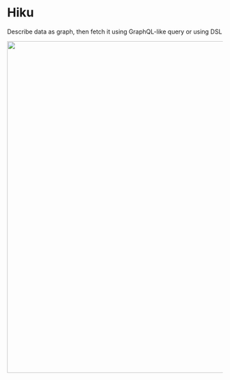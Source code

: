 # Hiku
Describe data as graph, then fetch it using GraphQL-like query or using DSL

<img src="../gh-pages/images/console.png" width="775">
